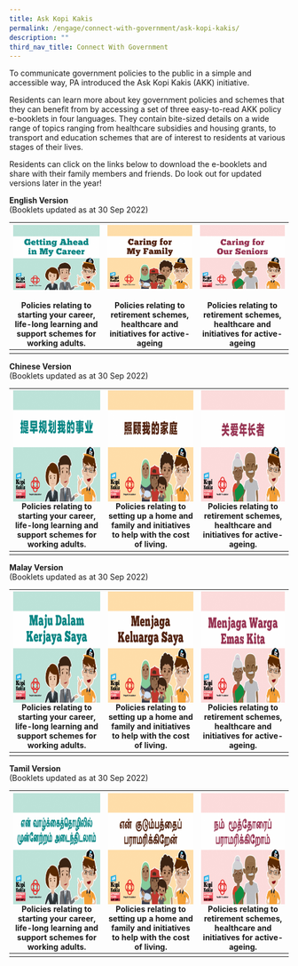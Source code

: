 ```yaml
---
title: Ask Kopi Kakis
permalink: /engage/connect-with-government/ask-kopi-kakis/
description: ""
third_nav_title: Connect With Government
---
```

To communicate government policies to the public in a simple and accessible way, PA introduced the Ask Kopi Kakis (AKK) initiative.

Residents can learn more about key government policies and schemes that they can benefit from by accessing a set of three easy-to-read AKK policy e-booklets in four languages. They contain bite-sized details on a wide range of topics ranging from healthcare subsidies and housing grants, to transport and education schemes that are of interest to residents at various stages of their lives.

Residents can click on the links below to download the e-booklets and share with their family members and friends. Do look out for updated versions later in the year!<br>

**English Version**<br>
(Booklets updated as at 30 Sep 2022)
		
|<a href="/files/Engage/getting%20ahead%20in%20my%20career%20eng%20mar%2023.pdf"><img style="height:200;width:250" align="left" src="/images/Engage/AKK%20Icons/career%20eng.png"><br><br><br><br><br><br><br><br></a>Policies relating to starting your career, life-long learning and support schemes for working adults.| <a href="/files/Engage/caring%20for%20my%20family%20eng.pdf"><img style="height:300;width:250" align="right" src="/images/Engage/AKK%20Icons/family%20eng.png"><br><br><br><br><br><br><br><br></a>Policies relating to retirement schemes, healthcare and initiatives for active-ageing | <a href="/files/Engage/caring%20for%20our%20seniors%20eng%20mar%2023.pdf"><img style="height:300;width:250" align="right" src="/images/Engage/AKK%20Icons/senior%20eng.png"><br><br><br><br><br><br><br><br></a>Policies relating to retirement schemes, healthcare and initiatives for active-ageing |
| -------- | -------- | -------- |
|      |      |      |


**Chinese Version**<br>
(Booklets updated as at 30 Sep 2022)


|<a href="/files/Engage/getting%20ahead%20in%20my%20career%20chn%20mar%2023.pdf"><img style="height:200px;width:250px" align="left" src="/images/Engage/AKK%20Icons/career%20chn.png"><br><br><br><br><br><br><br><br><br><br></a>Policies relating to starting your career, life-long learning and support schemes for working adults. | <a href="/files/Engage/Caring%20for%20my%20family%20CHN%20Sep22.pdf"><img style="height:200px;width:250px" align="center" src="/images/Engage/AKK%20Icons/family%20chn.png"><br></a>Policies relating to setting up a home and family and initiatives to help with the cost of living. | <a href="/files/Engage/caring%20for%20our%20seniors%20chn%20mar%2023.pdf"><img style="height:200px;width:250px" align="right" src="/images/Engage/AKK%20Icons/senior%20chn.png"><br><br><br><br><br><br><br><br><br><br></a>Policies relating to retirement schemes, healthcare and initiatives for active-ageing.|
| -------- | -------- | -------- |
|   |  | |


**Malay Version**<br>
(Booklets updated as at 30 Sep 2022)



|<a href="/files/Engage/getting%20ahead%20in%20my%20career%20mal%20mar%2023.pdf"><img style="height:200px;width:250px" align="left" src="/images/Engage/AKK%20Icons/career%20mal.png"><br><br><br><br><br><br><br><br><br><br></a>Policies relating to starting your career, life-long learning and support schemes for working adults. | <a href="/files/Engage/Caring%20for%20my%20family%20MAL%20Sep22.pdf"><img style="height:200px;width:250px" align="center" src="/images/Engage/AKK%20Icons/family%20mly.png"><br></a>Policies relating to setting up a home and family and initiatives to help with the cost of living. | <a href="/files/Engage/caring%20for%20our%20seniors%20mal%20mar%2023.pdf"><img style="height:200px;width:250px" align="right" src="/images/Engage/AKK%20Icons/senior%20mly.png"><br><br><br><br><br><br><br><br><br><br></a>Policies relating to retirement schemes, healthcare and initiatives for active-ageing. |
| -------- | -------- | -------- |
|  |  |


**Tamil Version**<br>
(Booklets updated as at 30 Sep 2022)



| <a href="/files/Engage/getting%20ahead%20in%20my%20career%20tml%20mar%2023.pdf"><img style="height:200px;width:250px" align="left" src="/images/Engage/AKK%20Icons/career%20tml.png"><br><br><br><br><br><br><br><br><br><br></a> Policies relating to starting your career, life-long learning and support schemes for working adults. | <a href="/files/Engage/Caring%20for%20my%20family%20TML%20Sep22.pdf"><img style="height:200px;width:250px" align="center" src="/images/Engage/AKK%20Icons/family%20tml.png"><br></a>Policies relating to setting up a home and family and initiatives to help with the cost of living.|<a href="/files/Engage/caring%20for%20our%20seniors%20tml%20mar%2023.pdf"><img style="height:200px;width:250px" align="right" src="/images/Engage/AKK%20Icons/senior%20tml.png"><br><br><br><br><br><br><br><br><br><br></a>Policies relating to retirement schemes, healthcare and initiatives for active-ageing. |
| -------- | -------- | -------- |
|  | | |